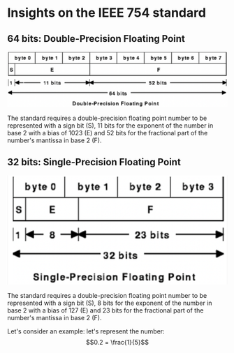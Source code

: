 # Insights on the IEEE 754 standard

## 64 bits: Double-Precision Floating Point

![64 bits](img/double.png)

The standard requires a double-precision floating point number to be represented with a sign bit (S), 11 bits for the exponent of the number in base 2 with a bias of 1023 (E) and 52 bits for the fractional part of the number's mantissa in base 2 (F).



## 32 bits: Single-Precision Floating Point

![64 bits](img/single.png)

The standard requires a double-precision floating point number to be represented with a sign bit (S), 8 bits for the exponent of the number in base 2 with a bias of 127 (E) and 23 bits for the fractional part of the number's mantissa in base 2 (F).

Let's consider an example: let's represent the number: $$0.2 = \frac{1}{5}$$
